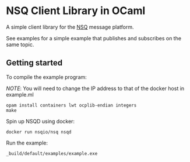 # NSQ Client Library in OCaml

A simple client library for the [NSQ](http://nsq.io) message platform.

See examples for a simple example that publishes and subscribes on the same topic.

## Getting started

To compile the example program:

*NOTE*: You will need to change the IP address to that of the docker host in example.ml

```
opam install containers lwt ocplib-endian integers
make
```

Spin up NSQD using docker:
```
docker run nsqio/nsq nsqd
```

Run the example:

```
_build/default/examples/example.exe
```
